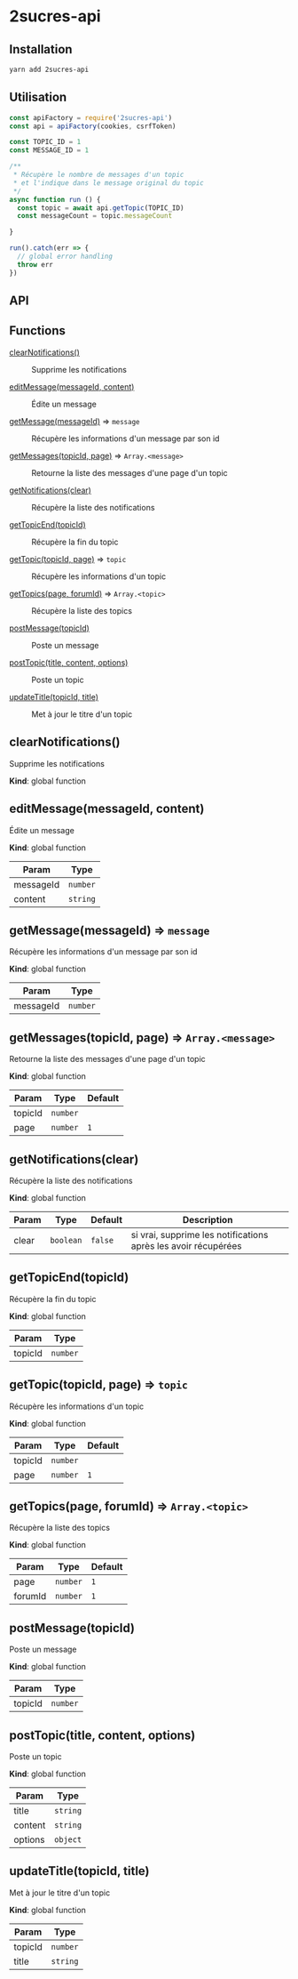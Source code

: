 # 2sucres-api

## Installation

```bash
yarn add 2sucres-api
```

## Utilisation

```javascript
const apiFactory = require('2sucres-api')
const api = apiFactory(cookies, csrfToken)

const TOPIC_ID = 1
const MESSAGE_ID = 1

/**
 * Récupère le nombre de messages d'un topic
 * et l'indique dans le message original du topic
 */
async function run () {
  const topic = await api.getTopic(TOPIC_ID)
  const messageCount = topic.messageCount

}

run().catch(err => {
  // global error handling
  throw err
})
```

## API

## Functions

<dl>
<dt><a href="#clearNotifications">clearNotifications()</a></dt>
<dd><p>Supprime les notifications</p>
</dd>
<dt><a href="#editMessage">editMessage(messageId, content)</a></dt>
<dd><p>Édite un message</p>
</dd>
<dt><a href="#getMessage">getMessage(messageId)</a> ⇒ <code>message</code></dt>
<dd><p>Récupère les informations d&#39;un message par son id</p>
</dd>
<dt><a href="#getMessages">getMessages(topicId, page)</a> ⇒ <code>Array.&lt;message&gt;</code></dt>
<dd><p>Retourne la liste des messages d&#39;une page d&#39;un topic</p>
</dd>
<dt><a href="#getNotifications">getNotifications(clear)</a></dt>
<dd><p>Récupère la liste des notifications</p>
</dd>
<dt><a href="#getTopicEnd">getTopicEnd(topicId)</a></dt>
<dd><p>Récupère la fin du topic</p>
</dd>
<dt><a href="#getTopic">getTopic(topicId, page)</a> ⇒ <code>topic</code></dt>
<dd><p>Récupère les informations d&#39;un topic</p>
</dd>
<dt><a href="#getTopics">getTopics(page, forumId)</a> ⇒ <code>Array.&lt;topic&gt;</code></dt>
<dd><p>Récupère la liste des topics</p>
</dd>
<dt><a href="#postMessage">postMessage(topicId)</a></dt>
<dd><p>Poste un message</p>
</dd>
<dt><a href="#postTopic">postTopic(title, content, options)</a></dt>
<dd><p>Poste un topic</p>
</dd>
<dt><a href="#updateTitle">updateTitle(topicId, title)</a></dt>
<dd><p>Met à jour le titre d&#39;un topic</p>
</dd>
</dl>

<a name="clearNotifications"></a>

## clearNotifications()
Supprime les notifications

**Kind**: global function  
<a name="editMessage"></a>

## editMessage(messageId, content)
Édite un message

**Kind**: global function  

| Param | Type |
| --- | --- |
| messageId | <code>number</code> | 
| content | <code>string</code> | 

<a name="getMessage"></a>

## getMessage(messageId) ⇒ <code>message</code>
Récupère les informations d'un message par son id

**Kind**: global function  

| Param | Type |
| --- | --- |
| messageId | <code>number</code> | 

<a name="getMessages"></a>

## getMessages(topicId, page) ⇒ <code>Array.&lt;message&gt;</code>
Retourne la liste des messages d'une page d'un topic

**Kind**: global function  

| Param | Type | Default |
| --- | --- | --- |
| topicId | <code>number</code> |  | 
| page | <code>number</code> | <code>1</code> | 

<a name="getNotifications"></a>

## getNotifications(clear)
Récupère la liste des notifications

**Kind**: global function  

| Param | Type | Default | Description |
| --- | --- | --- | --- |
| clear | <code>boolean</code> | <code>false</code> | si vrai, supprime les notifications après les avoir récupérées |

<a name="getTopicEnd"></a>

## getTopicEnd(topicId)
Récupère la fin du topic

**Kind**: global function  

| Param | Type |
| --- | --- |
| topicId | <code>number</code> | 

<a name="getTopic"></a>

## getTopic(topicId, page) ⇒ <code>topic</code>
Récupère les informations d'un topic

**Kind**: global function  

| Param | Type | Default |
| --- | --- | --- |
| topicId | <code>number</code> |  | 
| page | <code>number</code> | <code>1</code> | 

<a name="getTopics"></a>

## getTopics(page, forumId) ⇒ <code>Array.&lt;topic&gt;</code>
Récupère la liste des topics

**Kind**: global function  

| Param | Type | Default |
| --- | --- | --- |
| page | <code>number</code> | <code>1</code> | 
| forumId | <code>number</code> | <code>1</code> | 

<a name="postMessage"></a>

## postMessage(topicId)
Poste un message

**Kind**: global function  

| Param | Type |
| --- | --- |
| topicId | <code>number</code> | 

<a name="postTopic"></a>

## postTopic(title, content, options)
Poste un topic

**Kind**: global function  

| Param | Type |
| --- | --- |
| title | <code>string</code> | 
| content | <code>string</code> | 
| options | <code>object</code> | 

<a name="updateTitle"></a>

## updateTitle(topicId, title)
Met à jour le titre d'un topic

**Kind**: global function  

| Param | Type |
| --- | --- |
| topicId | <code>number</code> | 
| title | <code>string</code> | 

